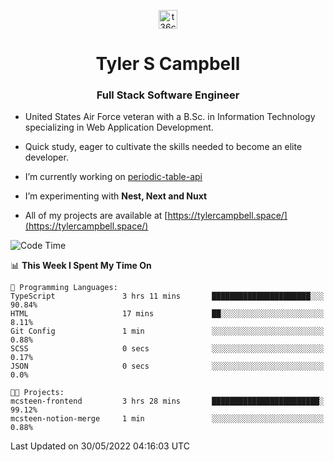 <p align="center">
<a href="https://www.linkedin.com/in/t36campbell" target="blank"><img align="center" src="https://ik.imagekit.io/t36campbell/Portfolio/linkedin.png.original_m8bbGgPh6.png" alt="t36campbell" height="30" width="30" /></a>
</p>
<h1 align="center">Tyler S Campbell</h1>
<h3 align="center">Full Stack Software Engineer</h3>

* United States Air Force veteran with a B.Sc. in Information Technology specializing in Web Application Development. 

* Quick study, eager to cultivate the skills needed to become an elite developer.

* I’m currently working on [periodic-table-api](https://github.com/t36campbell/periodic-table-api)

* I’m experimenting with **Nest, Next and Nuxt**

* All of my projects are available at [https://tylercampbell.space/](https://tylercampbell.space/)

<!--START_SECTION:waka-->
![Code Time](http://img.shields.io/badge/Code%20Time-1%2C635%20hrs%2058%20mins-blue)

📊 **This Week I Spent My Time On** 

```text
💬 Programming Languages: 
TypeScript               3 hrs 11 mins       ██████████████████████░░░   90.84% 
HTML                     17 mins             ██░░░░░░░░░░░░░░░░░░░░░░░   8.11% 
Git Config               1 min               ░░░░░░░░░░░░░░░░░░░░░░░░░   0.88% 
SCSS                     0 secs              ░░░░░░░░░░░░░░░░░░░░░░░░░   0.17% 
JSON                     0 secs              ░░░░░░░░░░░░░░░░░░░░░░░░░   0.0%

🐱‍💻 Projects: 
mcsteen-frontend         3 hrs 28 mins       ████████████████████████░   99.12% 
mcsteen-notion-merge     1 min               ░░░░░░░░░░░░░░░░░░░░░░░░░   0.88%

```


 Last Updated on 30/05/2022 04:16:03 UTC
<!--END_SECTION:waka-->
